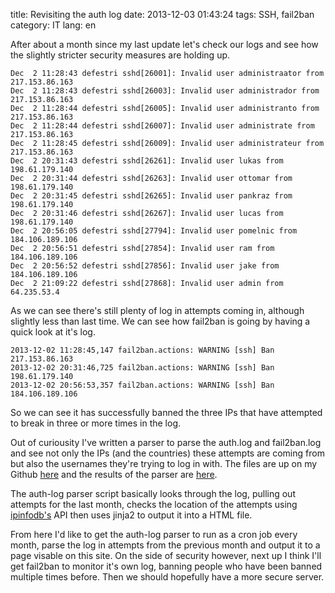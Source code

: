 title: Revisiting the auth log
date: 2013-12-03 01:43:24
tags: SSH, fail2ban
category: IT
lang: en

After about a month since my last update let's check our logs and see how the slightly stricter security measures are holding up.

    Dec  2 11:28:43 defestri sshd[26001]: Invalid user administraator from 217.153.86.163
    Dec  2 11:28:43 defestri sshd[26003]: Invalid user administrador from 217.153.86.163
    Dec  2 11:28:44 defestri sshd[26005]: Invalid user administranto from 217.153.86.163
    Dec  2 11:28:44 defestri sshd[26007]: Invalid user administrate from 217.153.86.163
    Dec  2 11:28:45 defestri sshd[26009]: Invalid user administrateur from 217.153.86.163
    Dec  2 20:31:43 defestri sshd[26261]: Invalid user lukas from 198.61.179.140
    Dec  2 20:31:44 defestri sshd[26263]: Invalid user ottomar from 198.61.179.140
    Dec  2 20:31:45 defestri sshd[26265]: Invalid user pankraz from 198.61.179.140
    Dec  2 20:31:46 defestri sshd[26267]: Invalid user lucas from 198.61.179.140
    Dec  2 20:56:05 defestri sshd[27794]: Invalid user pomelnic from 184.106.189.106
    Dec  2 20:56:51 defestri sshd[27854]: Invalid user ram from 184.106.189.106
    Dec  2 20:56:52 defestri sshd[27856]: Invalid user jake from 184.106.189.106
    Dec  2 21:09:22 defestri sshd[27868]: Invalid user admin from 64.235.53.4

As we can see there's still plenty of log in attempts coming in, although slightly less than last time. We can see how fail2ban is going by having a quick look at it's log.

    2013-12-02 11:28:45,147 fail2ban.actions: WARNING [ssh] Ban 217.153.86.163
    2013-12-02 20:31:46,725 fail2ban.actions: WARNING [ssh] Ban 198.61.179.140
    2013-12-02 20:56:53,357 fail2ban.actions: WARNING [ssh] Ban 184.106.189.106

So we can see it has successfully banned the three IPs that have attempted to break in three or more times in the log.

Out of curiousity I've written a parser to parse the auth.log and fail2ban.log and see not only the IPs (and the countries) these attempts are coming from but also the usernames they're trying to log in with. The files are up on my Github [here](https://github.com/ardinor/misc/tree/master/auth-log%20parser) and the results of the parser are [here](https://defestri.org/bans/).

The auth-log parser script basically looks through the log, pulling out attempts for the last month, checks the location of the attempts using [ipinfodb's](http://www.ipinfodb.com/) API then uses jinja2 to output it into a HTML file.

From here I'd like to get the auth-log parser to run as a cron job every month, parse the log in attempts from the previous month and output it to a page visable on this site. On the side of security however, next up I think I'll get fail2ban to monitor it's own log, banning people who have been banned multiple times before. Then we should hopefully have a more secure server.
